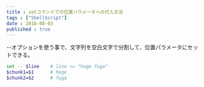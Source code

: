 ```yaml
---
title : setコマンドでの位置パラメータへの代入方法
tags : ["ShellScript"]
date : 2018-08-03
published : true
---
```


--オプションを使う事で、文字列を空白文字で分割して、位置パラメータにセットできる。

<!--more-->

```bash
set -- $line    # line <= "hoge fuga"
$chunk1=$1      # hoge
$chunk2=$2      # fuga
```
